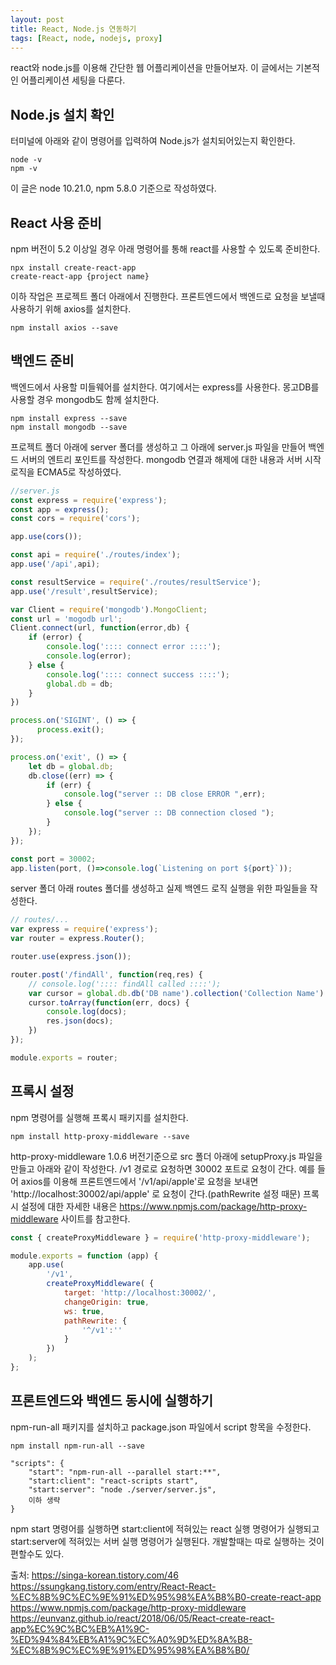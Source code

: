 ```yaml
---
layout: post
title: React, Node.js 연동하기
tags: [React, node, nodejs, proxy]
---
```


react와 node.js를 이용해 간단한 웹 어플리케이션을 만들어보자. 이 글에서는 기본적인 어플리케이션 세팅을 다룬다.

## Node.js 설치 확인
터미널에 아래와 같이 명령어를 입력하여 Node.js가 설치되어있는지 확인한다.
```
node -v
npm -v
```
이 글은 node 10.21.0, npm 5.8.0 기준으로 작성하였다.

## React 사용 준비
npm 버전이 5.2 이상일 경우 아래 명령어를 통해 react를 사용할 수 있도록 준비한다.

```
npx install create-react-app
create-react-app {project name}
```
이하 작업은 프로젝트 폴더 아래에서 진행한다. 프론트엔드에서 백엔드로 요청을 보낼때 사용하기 위해 axios를 설치한다.
```
npm install axios --save
```

## 백엔드 준비
백엔드에서 사용할 미들웨어를 설치한다. 여기에서는 express를 사용한다. 몽고DB를 사용할 경우 mongodb도 함께 설치한다.

```
npm install express --save
npm install mongodb --save
```

프로젝트 폴더 아래에 server 폴더를 생성하고 그 아래에 server.js 파일을 만들어 백엔드 서버의 엔트리 포인트를 작성한다. mongodb 연결과 해제에 대한 내용과 서버 시작 로직을 ECMA5로 작성하였다.

```javascript
//server.js
const express = require('express');
const app = express();
const cors = require('cors');

app.use(cors());

const api = require('./routes/index');
app.use('/api',api);

const resultService = require('./routes/resultService');
app.use('/result',resultService);

var Client = require('mongodb').MongoClient;
const url = 'mogodb url';
Client.connect(url, function(error,db) {
    if (error) {
        console.log(':::: connect error ::::');
        console.log(error);
    } else {
        console.log(':::: connect success ::::');
        global.db = db;
    }
})

process.on('SIGINT', () => {
	  process.exit();
});

process.on('exit', () => {
    let db = global.db;
    db.close((err) => {
        if (err) {
            console.log("server :: DB close ERROR ",err);
        } else {
            console.log("server :: DB connection closed ");
        }
    });
});

const port = 30002;
app.listen(port, ()=>console.log(`Listening on port ${port}`));
```
server 폴더 아래 routes 폴더를 생성하고 실제 백엔드 로직 실행을 위한 파일들을 작성한다. 
```javascript
// routes/...
var express = require('express');
var router = express.Router();

router.use(express.json());

router.post('/findAll', function(req,res) {
    // console.log(':::: findAll called ::::');
    var cursor = global.db.db('DB name').collection('Collection Name').find({});
    cursor.toArray(function(err, docs) {
        console.log(docs);
        res.json(docs);
    })
});

module.exports = router;
```

## 프록시 설정
npm 명령어를 실행해 프록시 패키지를 설치한다.
```
npm install http-proxy-middleware --save
```
http-proxy-middleware 1.0.6 버전기준으로 src 폴더 아래에 setupProxy.js 파일을 만들고 아래와 같이 작성한다. /v1 경로로 요청하면 30002 포트로 요청이 간다. 예를 들어 axios를 이용해 프론트엔드에서 '/v1/api/apple'로 요청을 보내면 'http://localhost:30002/api/apple' 로 요청이 간다.(pathRewrite 설정 때문) 프록시 설정에 대한 자세한 내용은 https://www.npmjs.com/package/http-proxy-middleware 사이트를 참고한다.

```javascript
const { createProxyMiddleware } = require('http-proxy-middleware');

module.exports = function (app) {
    app.use(
        '/v1',
        createProxyMiddleware( {
            target: 'http://localhost:30002/',
            changeOrigin: true,
            ws: true,
            pathRewrite: {
                '^/v1':''
            }
        })
    );
};
```

## 프론트엔드와 백엔드 동시에 실행하기
npm-run-all 패키지를 설치하고 package.json 파일에서 script 항목을 수정한다.
```
npm install npm-run-all --save

"scripts": {
    "start": "npm-run-all --parallel start:**",
    "start:client": "react-scripts start",
    "start:server": "node ./server/server.js",
    이하 생략
}
```
npm start 명령어를 실행하면 start:client에 적혀있는 react 실행 명령어가 실행되고 start:server에 적혀있는 서버 실행 명령어가 실행된다. 개발할때는 따로 실행하는 것이 편할수도 있다.


출처: https://singa-korean.tistory.com/46  
https://ssungkang.tistory.com/entry/React-React-%EC%8B%9C%EC%9E%91%ED%95%98%EA%B8%B0-create-react-app  
https://www.npmjs.com/package/http-proxy-middleware  
https://eunvanz.github.io/react/2018/06/05/React-create-react-app%EC%9C%BC%EB%A1%9C-%ED%94%84%EB%A1%9C%EC%A0%9D%ED%8A%B8-%EC%8B%9C%EC%9E%91%ED%95%98%EA%B8%B0/  
